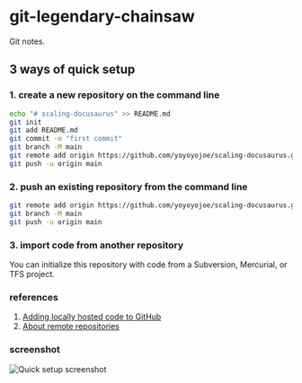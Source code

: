 # git-legendary-chainsaw
Git notes.

## 3 ways of quick setup

### 1. create a new repository on the command line

```bash
echo "# scaling-docusaurus" >> README.md
git init
git add README.md
git commit -m "first commit"
git branch -M main
git remote add origin https://github.com/yoyoyojoe/scaling-docusaurus.git
git push -u origin main
```

### 2. push an existing repository from the command line

```bash
git remote add origin https://github.com/yoyoyojoe/scaling-docusaurus.git
git branch -M main
git push -u origin main
```

### 3. import code from another repository
You can initialize this repository with code from a Subversion, Mercurial, or TFS project.


### references 

1. [Adding locally hosted code to GitHub](https://docs.github.com/en/get-started/importing-your-projects-to-github/importing-source-code-to-github/adding-locally-hosted-code-to-github)
2. [About remote repositories](https://docs.github.com/en/get-started/getting-started-with-git/about-remote-repositories)

### screenshot

![Quick setup screenshot](https://user-images.githubusercontent.com/86270711/206097623-6e9e093f-19dc-4598-a37f-6429c4b232e7.png)
